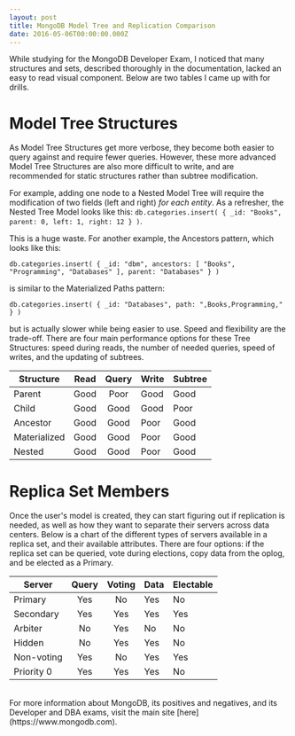 ```yaml
---
layout: post
title: MongoDB Model Tree and Replication Comparison
date: 2016-05-06T00:00:00.000Z
---
```


While studying for the MongoDB Developer Exam, I noticed that many structures and sets, described thoroughly in the documentation, lacked an easy to read visual component. Below are two tables I came up with for drills.

# Model Tree Structures

As Model Tree Structures get more verbose, they become both easier to query against and require fewer queries. However, these more advanced Model Tree Structures are also more difficult to write, and are recommended for static structures rather than subtree modification.

For example, adding one node to a Nested Model Tree will require the modification of two fields (left and right) _for each entity_. As a refresher, the Nested Tree Model looks like this: `db.categories.insert( { _id: "Books", parent: 0, left: 1, right: 12 } )`.

This is a huge waste. For another example, the Ancestors pattern, which looks like this:

`db.categories.insert( { _id: "dbm", ancestors: [ "Books", "Programming", "Databases" ], parent: "Databases" } )`

is similar to the Materialized Paths pattern:

`db.categories.insert( { _id: "Databases", path: ",Books,Programming," } )`

but is actually slower while being easier to use. Speed and flexibility are the trade-off.
There are four main performance options for these Tree Structures: speed during reads, the number of needed queries, speed of writes, and the updating of subtrees.

Structure    | Read | Query | Write | Subtree
------------ | :--: | :---: | ----- | -------
Parent       | Good | Poor  | Good  | Good
Child        | Good | Good  | Good  | Poor
Ancestor     | Good | Good  | Poor  | Good
Materialized | Good | Good  | Poor  | Good
Nested       | Good | Good  | Poor  | Good

# Replica Set Members

Once the user's model is created, they can start figuring out if replication is needed, as well as how they want to separate their servers across data centers.
Below is a chart of the different types of servers available in a replica set, and their available attributes.
There are four options: if the replica set can be queried, vote during elections, copy data from the oplog, and be elected as a Primary.

Server     | Query | Voting | Data | Electable
---------- | :---: | :----: | ---- | ---------
Primary    |  Yes  |   No   | Yes  | No
Secondary  |  Yes  |  Yes   | Yes  | Yes
Arbiter    |  No   |  Yes   | No   | No
Hidden     |  No   |  Yes   | Yes  | No
Non-voting |  Yes  |   No   | Yes  | Yes
Priority 0 |  Yes  |  Yes   | Yes  | No

<br>
For more information about MongoDB, its positives and negatives, and its Developer and DBA exams, visit the main site [here](https://www.mongodb.com).
